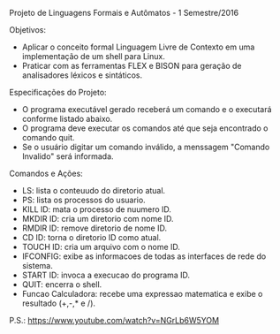 Projeto de Linguagens Formais e Autômatos - 1 Semestre/2016

Objetivos:
  - Aplicar o conceito formal Linguagem Livre de Contexto em uma implementação de um shell para Linux.
  - Praticar com as ferramentas FLEX e BISON para geração de analisadores léxicos e sintáticos.

Especificações do Projeto:
  - O programa executável gerado receberá um comando e o executará conforme listado abaixo.
  - O programa deve executar os comandos até que seja encontrado o comando quit.
  - Se o usuário digitar um comando inválido, a menssagem "Comando Invalido" será informada.
  
Comandos e Ações:
  - LS:   lista o conteuudo do diretorio atual.
  - PS:   lista os processos do usuario.
  - KILL ID: mata o processo de nuumero ID.
  - MKDIR ID: cria um diretorio com nome ID.
  - RMDIR ID: remove diretorio de nome ID.
  - CD ID: torna o diretorio ID como atual.
  - TOUCH ID: cria um arquivo com o nome ID.
  - IFCONFIG: exibe as informacoes de todas as interfaces de rede do sistema.
  - START ID: invoca a execucao do programa ID.
  - QUIT: encerra o shell.
  - Funcao Calculadora: recebe uma expressao matematica e exibe o resultado (+,-,* e /).

P.S.: https://www.youtube.com/watch?v=NGrLb6W5YOM
